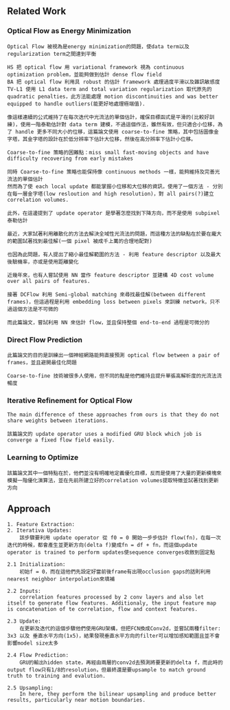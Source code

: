 ## Related Work

### Optical Flow as Energy Minimization

    Optical Flow 被視為是energy minimization的問題，使data term以及regularization term之間達到平衡

    HS 把 optical flow 用 variational framework 視為 continuous optimization problem，並能夠做到估計 dense flow field
    BA 把 optical flow 利用具 robust 的估計 framework 處理過度平滑以及雜訊敏感度
    TV-L1 使用 L1 data term and total variation regularization 取代原先的 quadratic penalties，此方法能處理 motion discontinuities and was better equipped to handle outliers(能更好地處理極端值).

    像這樣連續的公式維持了在每次迭代中光流法的單個估計，確保目標函式是平滑的(比較好訓練)，使用一階泰勒估計對 data term 建模，不過這個作法，雖然有效，但只適合小位移，為了 handle 更多不同大小的位移，這篇論文使用 coarse-to-fine 策略，其中包括圖像金字塔，其金字塔的設計在於低分辨率下估計大位移，然後在高分辨率下估計小位移。

    Coarse-to-fine 策略的困難點：miss small fast-moving objects and have difficulty recovering from early mistakes

    同時 Coarse-to-fine 策略也能保持像 continuous methods 一樣，能夠維持及完善光流法的單個估計
    然而為了使 each local update 都能掌握小位移和大位移的資訊，使用了一個方法 - 分別在每一層金字塔(low resloution and high resolution)，對 all pairs(?)建立 correlation volumes.

    此外，在這邊提到了 update operator 是學著怎麼找到下降方向，而不是使用 subpixel 泰勒估計

    最近，大家試著利用離散化的方法去解決全域性光流法的問題，而這種方法的缺點在於要在龐大的範圍試著找到最佳解(一個 pixel 被成千上萬的合理地配對)

    也因為此問題，有人提出了縮小最佳解範圍的方法 - 利用 feature descriptor 以及最大後驗機率，亦或是使用距離變化

    近幾年來，也有人嘗試使用 NN 當作 feature descriptor 並建構 4D cost volume over all pairs of features.

    接著 DCFlow 利用 Semi-global matching 來尋找最佳解(between different frames)，但這過程是利用 embedding loss between pixels 來訓練 network，只不過這個方法是不可微的

    而此篇論文，嘗試利用 NN 來估計 flow，並且保持整個 end-to-end 過程是可微分的

### Direct Flow Prediction

    此篇論文的目的是訓練出一個神經網路能夠直接預測 optical flow between a pair of frames，並且避開最佳化問題

    Coarse-to-fine 技術被很多人使用，但不同的點是他們維持且提升單張高解析度的光流法流暢度

### Iterative Refinement for Optical Flow

    The main difference of these approaches from ours is that they do not share weights between iterations.

    該篇論文的 update operator uses a modified GRU block which job is converge a fixed flow field easily.

### Learning to Optimize

    該篇論文其中一個特點在於，他們並沒有明確地定義優化目標，反而是使用了大量的更新模塊來模擬一階優化演算法，並在先前所建立好的correlation volumes提取特徵並試著找到更新方向

## Approach

    1. Feature Extraction:
    2. Iterativa Updates:
        該步驟要利用 update operator 從 f0 = 0 開始一步步估計 flow(fn)，在每一次迭代的時候，都會產生並更新方向(delta f)變成fn = df + fn，而這個update operator is trained to perform updates使sequence converges收斂到固定點

    2.1 Initialization:
        初始f = 0，而在這他們先設定好當前後frame有出現occlusion gaps的話則利用nearest neighbor interpolation來填補

    2.2 Inputs:
        correlation features processed by 2 conv layers and also let itself to generate flow features. Additionaly, the input feature map is concatenation of te correlation, flow and context features.

    2.3 Update:
        在更新及迭代的這個步驟他們使用GRU架構，但把FCN換成Conv2d，並嘗試兩種filter: 3x3 以及 垂直水平方向(1x5)，結果發現垂直水平方向的filter可以增加感知範圍且並不會影響model size太多

    2.4 Flow Prediction:
        GRU的輸出hidden state，再經由兩層的conv2d去預測將要更新的delta f，而此時的output flow只有1/8的resolution，但最終還是要upsample to match ground truth to training and evalution.

    2.5 Upsampling:
        In here, they perform the bilinear upsampling and produce better results, particularly near motion boundaries.
